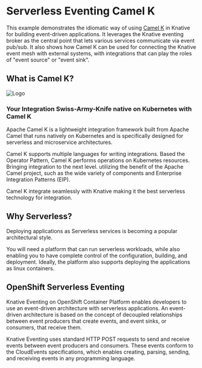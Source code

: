 # Serverless Eventing Camel K


This example demonstrates the idiomatic way of using [Camel K](https://camel.apache.org/camel-k/latest/index.html) in Knative for building event-driven applications. It leverages the Knative eventing broker as the central point that lets various services communicate via event pub/sub. It also shows how Camel K can be used for connecting the Knative event mesh with external systems, with integrations that can play the roles of "event source" or "event sink".


## What is Camel K?

![Logo](https://www.nicolaferraro.me/images/post-logo-apache-camel-d.png)

### Your Integration Swiss-Army-Knife native on Kubernetes with Camel K

Apache Camel K is a lightweight integration framework built from Apache Camel that runs natively on Kubernetes and is specifically designed for serverless and microservice architectures.

Camel K supports multiple languages for writing integrations. Based the Operator Pattern, Camel K performs operations on Kubernetes resources. Bringing integration to the next level. utilizing the benefit of the Apache Camel project, such as the wide variety of components and Enterprise Integration Patterns (EIP).

Camel K integrate seamlessly with Knative making it the best serverless technology for integration.

## Why Serverless?
Deploying applications as Serverless services is becoming a popular architectural style.

You will need a  platform that can run serverless workloads, while also enabling you to have complete control of the configuration, building, and deployment. Ideally, the platform also supports deploying the applications as linux containers.

##  OpenShift Serverless Eventing
Knative Eventing on OpenShift Container Platform enables developers to use an event-driven architecture with serverless applications. An event-driven architecture is based on the concept of decoupled relationships between event producers that create events, and event sinks, or consumers, that receive them.

Knative Eventing uses standard HTTP POST requests to send and receive events between event producers and consumers. These events conform to the CloudEvents specifications, which enables creating, parsing, sending, and receiving events in any programming language.
